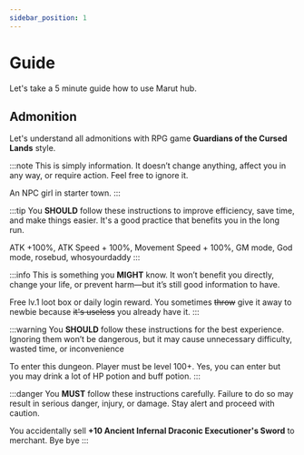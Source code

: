 ```yaml
---
sidebar_position: 1
---
```


# Guide

Let's take a 5 minute guide how to use Marut hub.

## Admonition

Let's understand all admonitions with RPG game **Guardians of the Cursed Lands** style.

:::note
This is simply information. It doesn’t change anything, affect you in any way, or require action. Feel free to ignore it.

An NPC girl in starter town.
:::

:::tip
You **SHOULD** follow these instructions to improve efficiency, save time, and make things easier. It's a good practice that benefits you in the long run.

ATK +100%, ATK Speed + 100%, Movement Speed + 100%, GM mode, God mode, rosebud, whosyourdaddy
:::

:::info
This is something you **MIGHT** know. It won’t benefit you directly, change your life, or prevent harm—but it’s still good information to have.

Free lv.1 loot box or daily login reward. You sometimes ~~throw~~ give it away to newbie because ~~it's useless~~ you already have it.
:::

:::warning
You **SHOULD** follow these instructions for the best experience. Ignoring them won’t be dangerous, but it may cause unnecessary difficulty, wasted time, or inconvenience

To enter this dungeon. Player must be level 100+. Yes, you can enter but you may drink a lot of HP potion and buff potion.
:::

:::danger
You **MUST** follow these instructions carefully. Failure to do so may result in serious danger, injury, or damage. Stay alert and proceed with caution.

You accidentally sell **+10 Ancient Infernal Draconic Executioner's Sword** to merchant. Bye bye
:::
